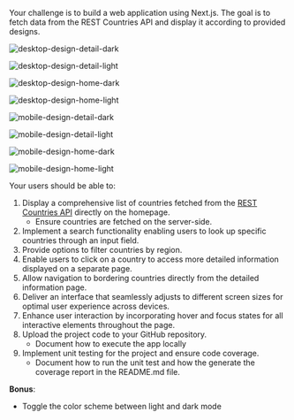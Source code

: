 Your challenge is to build a web application using Next.js. The goal is to fetch data from the REST Countries API and display it according to provided designs.

![desktop-design-detail-dark](./design/desktop-design-detail-dark.jpg)

![desktop-design-detail-light](./design/desktop-design-detail-light.jpg)

![desktop-design-home-dark](./design/desktop-design-home-dark.jpg)

![desktop-design-home-light](./design/desktop-design-home-light.jpg)

![mobile-design-detail-dark](./design/mobile-design-detail-dark.jpg)

![mobile-design-detail-light](./design/mobile-design-detail-light.jpg)

![mobile-design-home-dark](./design/mobile-design-home-dark.jpg)

![mobile-design-home-light](./design/mobile-design-home-light.jpg)

Your users should be able to:

1. Display a comprehensive list of countries fetched from the [REST Countries API](https://restcountries.com/v3.1/all) directly on the homepage.
    - Ensure countries are fetched on the server-side.
2. Implement a search functionality enabling users to look up specific countries through an input field.
3. Provide options to filter countries by region.
4. Enable users to click on a country to access more detailed information displayed on a separate page.
5. Allow navigation to bordering countries directly from the detailed information page.
6. Deliver an interface that seamlessly adjusts to different screen sizes for optimal user experience across devices.
7. Enhance user interaction by incorporating hover and focus states for all interactive elements throughout the page.
8. Upload the project code to your GitHub repository.
    - Document how to execute the app locally
9. Implement unit testing for the project and ensure code coverage.
    - Document how to run the unit test and how the generate the coverage report in the README.md file.

**Bonus**: 
- Toggle the color scheme between light and dark mode